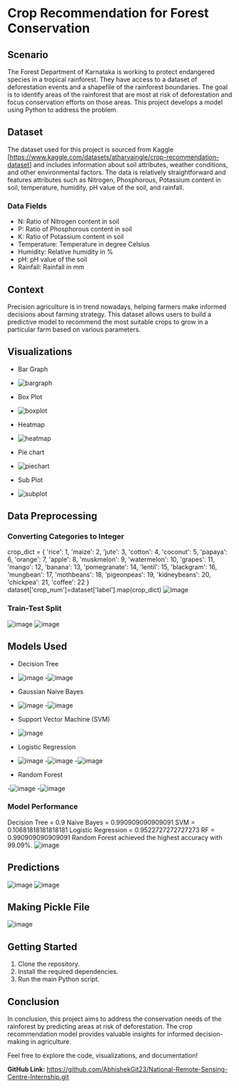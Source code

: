 # Crop Recommendation for Forest Conservation

## Scenario
The Forest Department of Karnataka is working to protect endangered species in a tropical rainforest. They have access to a dataset of deforestation events and a shapefile of the rainforest boundaries. The goal is to identify areas of the rainforest that are most at risk of deforestation and focus conservation efforts on those areas. This project develops a model using Python to address the problem.

## Dataset
The dataset used for this project is sourced from Kaggle [https://www.kaggle.com/datasets/atharvaingle/crop-recommendation-dataset] and includes information about soil attributes, weather conditions, and other environmental factors. The data is relatively straightforward and features attributes such as Nitrogen, Phosphorous, Potassium content in soil, temperature, humidity, pH value of the soil, and rainfall.

### Data Fields
- N: Ratio of Nitrogen content in soil
- P: Ratio of Phosphorous content in soil
- K: Ratio of Potassium content in soil
- Temperature: Temperature in degree Celsius
- Humidity: Relative humidity in %
- pH: pH value of the soil
- Rainfall: Rainfall in mm

## Context
Precision agriculture is in trend nowadays, helping farmers make informed decisions about farming strategy. This dataset allows users to build a predictive model to recommend the most suitable crops to grow in a particular farm based on various parameters.

## Visualizations
- Bar Graph
- ![bargraph](https://github.com/AbhishekGit23/National-Remote-Sensing-Centre-Internship/assets/123490715/ae2ec4ad-a9ca-4572-bb1b-70949b918b00)
- Box Plot
- ![boxplot](https://github.com/AbhishekGit23/National-Remote-Sensing-Centre-Internship/assets/123490715/8b3583e9-0a33-4ebb-94d0-6e43019e7fd2)

- Heatmap
- ![heatmap](https://github.com/AbhishekGit23/National-Remote-Sensing-Centre-Internship/assets/123490715/9f108f88-6b8d-464d-9ee1-791245c03510)

- Pie chart
- ![piechart](https://github.com/AbhishekGit23/National-Remote-Sensing-Centre-Internship/assets/123490715/aeafd7dc-2266-40af-9679-407bd6ad6673)

- Sub Plot
- ![subplot](https://github.com/AbhishekGit23/National-Remote-Sensing-Centre-Internship/assets/123490715/fca11920-4a70-42cf-a211-f314eb1a892d)


## Data Preprocessing

### Converting Categories to Integer
crop_dict = {
    'rice': 1,
    'maize': 2,
    'jute': 3,
    'cotton': 4,
    'coconut': 5,
    'papaya': 6,
    'orange': 7,
    'apple': 8,
    'muskmelon': 9,
    'watermelon': 10,
    'grapes': 11,
    'mango': 12,
    'banana': 13,
    'pomegranate': 14,
    'lentil': 15,
    'blackgram': 16,
    'mungbean': 17,
    'mothbeans': 18,
    'pigeonpeas': 19,
    'kidneybeans': 20,
    'chickpea': 21,
    'coffee': 22
}
dataset['crop_num']=dataset['label'].map(crop_dict)
![image](https://github.com/AbhishekGit23/National-Remote-Sensing-Centre-Internship/assets/123490715/f9756682-37b7-4bcd-bfde-e72bc7cbe0b1)


### Train-Test Split

![image](https://github.com/AbhishekGit23/National-Remote-Sensing-Centre-Internship/assets/123490715/ff76e0ae-78a7-45ba-8d89-379a714048bd)
![image](https://github.com/AbhishekGit23/National-Remote-Sensing-Centre-Internship/assets/123490715/72a6b275-b4a5-4c33-94ab-14666d49d3a4)


## Models Used
- Decision Tree

- ![image](https://github.com/AbhishekGit23/National-Remote-Sensing-Centre-Internship/assets/123490715/a8483285-73f5-4d9c-81a6-ea476e50447c)
-![image](https://github.com/AbhishekGit23/National-Remote-Sensing-Centre-Internship/assets/123490715/7825836c-a2eb-4b2d-9704-ac63dc433740)

- Gaussian Naive Bayes
  
- ![image](https://github.com/AbhishekGit23/National-Remote-Sensing-Centre-Internship/assets/123490715/6809cc44-4abe-4519-aeea-3c2a955216e9)
-![image](https://github.com/AbhishekGit23/National-Remote-Sensing-Centre-Internship/assets/123490715/dee9f335-880b-4a78-9516-f153edd4cae0)

- Support Vector Machine (SVM)
  
- ![image](https://github.com/AbhishekGit23/National-Remote-Sensing-Centre-Internship/assets/123490715/bd7952a6-8132-4672-81ce-a94c45af91f8)

- Logistic Regression
  
- ![image](https://github.com/AbhishekGit23/National-Remote-Sensing-Centre-Internship/assets/123490715/9e67ab18-c231-43e8-b8f4-22c701d911d6)
-![image](https://github.com/AbhishekGit23/National-Remote-Sensing-Centre-Internship/assets/123490715/6d7e7a20-6ab4-41b9-8689-88d3a541ea90)
-![image](https://github.com/AbhishekGit23/National-Remote-Sensing-Centre-Internship/assets/123490715/9b77a395-40ba-46cd-be6e-985fb4f0c14c)

- Random Forest

-![image](https://github.com/AbhishekGit23/National-Remote-Sensing-Centre-Internship/assets/123490715/f4deb2cb-7e48-4731-9fe4-e15c27279e59)
-![image](https://github.com/AbhishekGit23/National-Remote-Sensing-Centre-Internship/assets/123490715/26e4380d-0b51-484b-a74c-b19b2d1f0bb9)

### Model Performance
Decision Tree = 0.9
Naive Bayes = 0.990909090909091
SVM = 0.10681818181818181
Logistic Regression = 0.9522727272727273
RF = 0.990909090909091
Random Forest achieved the highest accuracy with 99.09%.
![image](https://github.com/AbhishekGit23/National-Remote-Sensing-Centre-Internship/assets/123490715/238ece90-9037-4495-b80e-3309c6659aab)

## Predictions

![image](https://github.com/AbhishekGit23/National-Remote-Sensing-Centre-Internship/assets/123490715/f990cc25-74af-46fa-84cf-f1573a493cfc)
![image](https://github.com/AbhishekGit23/National-Remote-Sensing-Centre-Internship/assets/123490715/2baf5ec1-b659-4fda-a587-ce1af5573f20)

## Making Pickle File
![image](https://github.com/AbhishekGit23/National-Remote-Sensing-Centre-Internship/assets/123490715/64066c94-6b08-484d-a010-5dc48ac692b9)

## Getting Started
1. Clone the repository.
2. Install the required dependencies.
3. Run the main Python script.

## Conclusion
In conclusion, this project aims to address the conservation needs of the rainforest by predicting areas at risk of deforestation. The crop recommendation model provides valuable insights for informed decision-making in agriculture.

Feel free to explore the code, visualizations, and documentation!

**GitHub Link:** https://github.com/AbhishekGit23/National-Remote-Sensing-Centre-Internship.git


